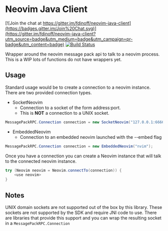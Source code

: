 # Neovim Java Client

[![Join the chat at https://gitter.im/fdinoff/neovim-java-client](https://badges.gitter.im/Join%20Chat.svg)](https://gitter.im/fdinoff/neovim-java-client?utm_source=badge&utm_medium=badge&utm_campaign=pr-badge&utm_content=badge)
[![Build Status](https://travis-ci.org/fdinoff/neovim-java-client.svg?branch=master)](https://travis-ci.org/fdinoff/neovim-java-client)

Wrapper around the neovim message pack api to talk to a neovim process.
This is a WIP lots of functions do not have wrappers yet.

## Usage

Standard usage would be to create a connection to a neovim instance.
There are two provided connection types.

- SocketNeovim
    - Connection to a socket of the form address:port.
    - This is **NOT** a connection to a UNIX socket.
```java
MessagePackRPC.Connection connection = new SocketNeovim("127.0.0.1:6666");
```
- EmbeddedNeovim
    - Connection to an embedded neovim launched with the --embed flag
```java
MessagePackRPC.Connection connection = new EmbeddedNeovim("nvim");
```

Once you have a connection you can create a Neovim instance that will talk to the connected neovim instance.

```java
try (Neovim neovim = Neovim.connectTo(connection)) {
    <use neovim>
}
```

## Notes

UNIX domain sockets are not supported out of the box by this library.
These sockets are not supported by the SDK and require JNI code to use.
There are libraries that provide this support and you can wrap the resulting socket in a `MessagePackRPC.Connection`
